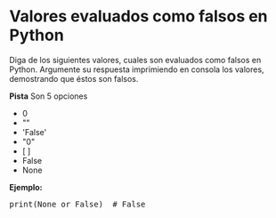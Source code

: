 # Valores evaluados como falsos en Python

Diga de los siguientes valores, cuales son evaluados como falsos en Python. Argumente su respuesta imprimiendo en consola los valores, demostrando que éstos son falsos.

**Pista**
Son 5 opciones
<ul>
<li>0</li>
<li>""</li>
<li>'False'</li>
<li>"0"</li>
<li>[ ]</li>
<li>False</li>
<li>None</li>
</ul>
<p><strong>Ejemplo:</strong></p>

<div class="codehilite"><pre><span></span><span class="nb">print</span><span class="p">(</span><span class="kc">None</span> <span class="ow">or</span> <span class="kc">False</span><span class="p">)</span>  <span class="c1"># False</span>
</pre></div>
        </div>